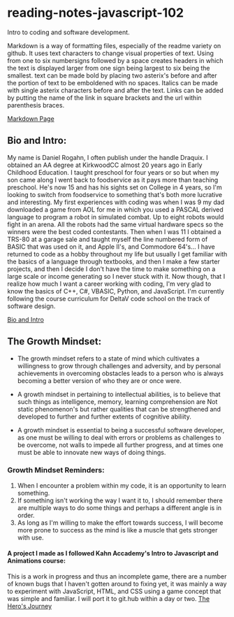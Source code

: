 # reading-notes-javascript-102
Intro to coding and software development.

Markdown is a way of formatting files, especially of the readme variety on github.  It uses text characters to change visual properties of text.
Using from one to six numbersigns followed by a space creates headers in which the text is displayed larger from one sign being largest to six being the smallest.
text can be made bold by placing two asterix's before and after the portion of text to be emboldened with no spaces. Italics can be made with single asterix characters before and after the text.
Links can be added by putting the name of the link in square brackets and the url within parenthesis braces.

[Markdown Page](/MarkdownPage)



## Bio and Intro:
My name is Daniel Rogahn, I often publish under the handle Draquix. I obtained an AA degree at KirkwoodCC almost 20 years ago in Early Childhood Education. I taught preschool for four years or so but when my son came along I went back to foodservice as it pays more than teaching preschool. He's now 15 and has his sights set on College in 4 years, so I'm looking to switch from foodservice to something that's both more lucrative and interesting.
My first experiences with coding was when I was 9 my dad downloaded a game from AOL for me in which you used a PASCAL derived language to program a robot in simulated combat. Up to eight robots would fight in an arena. All the robots had the same virtual hardware specs so the winners were the best coded contestants. Then when I was 11 I obtained a TRS-80 at a garage sale and taught myself the line numbered form of BASIC that was used on it, and Apple II's, and Commodore 64's... I have returned to code as a hobby throughout my life but usually I get familiar with the basics of a language through textbooks, and then I make a few starter projects, and then I decide I don't have the time to make something on a large scale or income generating so I never stuck with it. Now though, that I realize how much I want a career working with coding, I'm very glad to know the basics of C++, C#, VBASIC, Python, and JavaScript.
I'm currently following the course curriculum for DeltaV code school on the track of software design.

[Bio and Intro](/BioIntro)


## The Growth Mindset:

- The growth mindset refers to a state of mind which cultivates a willingness to grow through challenges and adversity, and by personal achievements in overcoming obstacles leads to a person who is always becoming a better version of who they are or once were.

- A growth mindset in pertaining to intellectual abilities, is to believe that such things as intelligence, memory, learning comprehension are Not static phenomenon's but rather qualities that can be strengthened and developed to further and further extents of cognitive abiliity.

- A growth mindset is essential to being a successful software developer, as one must be willing to deal with errors or problems as challenges to be overcome, not walls to impede all further progress, and at times one must be able to innovate new ways of doing things.

### Growth Mindset Reminders:
  1. When I encounter a problem within my code, it is an opportunity to learn something.
  2. If something isn't working the way I want it to, I should remember there are multiple ways to do some things and perhaps a different angle is in order.
  3. As long as I'm willing to make the effort towards success, I will become more prone to success as the mind is like a muscle that gets stronger with use.
  
  #### A project I made as I followed Kahn Accademy's Intro to Javascript and Animations course:
  This is a work in progress and thus an incomplete game, there are a number of known bugs that I haven't gotten around to fixing yet, it was mainly a way to experiment with 
  JavaScript, HTML, and CSS using a game concept that was simple and familiar. I will port it to git.hub within a day or two. [The Hero's Journey](https://DarkturquoiseDarkmagentaGzip.danielrogahn.repl.co)
